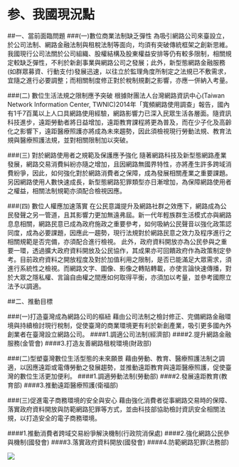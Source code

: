 # 参、我國現況點
##一、當前面臨問題
###(一)數位商業法制缺乏彈性
為吸引網路公司來臺設立，於公司法制、網路金融法制與租稅法制等面向，均須有突破傳統框架之創新思維。我國現行公司法關於公司組織、股權結構及股東權益安排等仍有較多限制，相關規定較缺乏彈性，不利於新創事業與網路公司之發展；此外，新型態網路金融服務(如群眾募資、行動支付)發展迅速，以往立於監理角度所制定之法規已不敷需求，宜隨之進行必要調整；而相關制度修正對於稅制規劃之影響，亦應一併納入考量。

###(二) 數位生活法規之限制應予突破
根據財團法人台灣網路資訊中心(Taiwan Network Information Center, TWNIC)2014年「寬頻網路使用調查」報告，國內有1千7百萬以上人口具網路使用經驗，網路影響力已深入民眾生活各層面。隨資訊科技進步，遠距勞動者將日益增加，遠距教育課程將更為普及，而在少子化及高齡化之影響下，遠距醫療照護亦將成為未來趨勢，因此須檢視現行勞動法規、教育法規與醫療照護法規，並對相關限制加以突破。 

###(三) 對於網路使用者之規範及保護應予強化 
隨著網路科技及新型態網路產業發展，網路交易消費糾紛亦隨之增加，且因網路無國界特性，亦將產生許多跨域消費紛爭，因此，如何強化對於網路消費者之保障，成為發展相關產業之重要課題。另因網路使用人數快速成長，新型態網路犯罪類型亦日漸增加，為保障網路使用者之權益，相關法制規範亦須配合檢視因應。 

###(四) 數位人權應加速落實 
在公民意識提升及網路社群之效應下，網路成為公民發聲之另一管道，且其影響力更加無遠弗屆。新一代年輕族群生活模式亦與網路息息相關，網路民意已成為政府施政之重要參考，如何吸納公民聲音以強化政策認同度，成為必要課題，因應此一趨勢，現行法規對於網路民意之效力及程序進行之相關規範是否完備，亦須配合進行檢視。
此外，政府資料開放亦為公民參與之重要一環，透過擴大政府資料開放及公民協作，其成果亦可回饋政府作為政策制定參考。目前政府資料之開放程度及對於加值利用之限制，是否已能滿足大眾需求，須進行系統性之檢視。而網路文字、圖像、影像之轉貼轉載，亦使言論快速傳播，對於大眾之隱私權、言論自由權之間應如何取得平衡，亦須加以考量，並參考國際立法予以調適。

##二、推動目標 

###(一)打造臺灣成為網路公司的樞紐
藉由公司法制之檢討修正、完備網路金融環境與持續檢討現行稅制，促使臺灣的商業環境更有利於新創產業，吸引更多國內外創業者在臺灣設立網路公司。 
####1.調適公司法制(經濟部) 
####2.提升網路金融服務(金管會)
####3.打造友善網路租稅環境(財政部)

###(二)型塑臺灣數位生活型態的未來願景
藉由勞動、教育、醫療照護法制之調適，以因應遠距或電傳勞動之發展趨勢，並推動遠距教育與遠距醫療照護，促使臺灣的數位生活更加便利。
####1.調適勞動法制(勞動部)
####2.發展遠距教育(教育部)
####3.推動遠距醫療照護(衛福部) 

###(三)促進電子商務環境的安全與安心
藉由強化消費者從事網路交易時的保障、落實政府資料開放與防範網路犯罪等方式，並由科技部協助檢討資訊安全相關法規，以打造安全的電子商務環境。

####1.推動消費者跨域交易紛爭解決機制(行政院消保處)
####2.強化網路公民參與機制(國發會)
####3.落實政府資料開放(國發會) 
####4.防範網路犯罪(法務部) 

![](https://googledrive.com/host/0B1dxVSy0NgWdUnNrSzNJam9sRFE)
